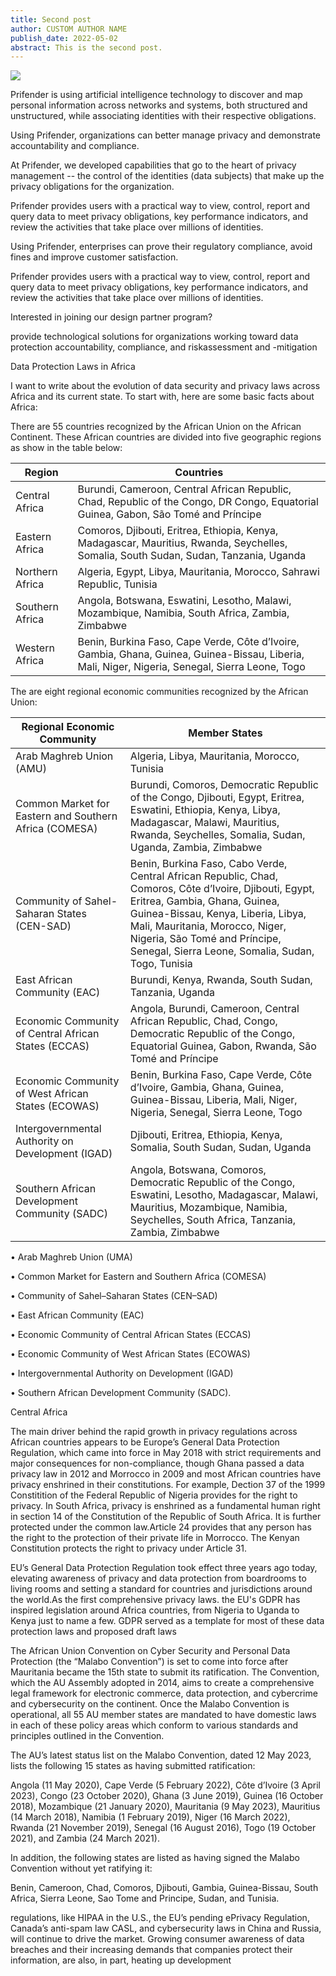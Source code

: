 ```yaml
---
title: Second post
author: CUSTOM AUTHOR NAME
publish_date: 2022-05-02
abstract: This is the second post.
---
```


<img src="second/hello2.png"/>

Prifender is using artificial intelligence technology to discover and map personal information across networks and systems, both structured and unstructured, while associating identities with their respective obligations.

Using Prifender, organizations can better manage privacy and demonstrate accountability and compliance.

At Prifender, we developed capabilities that go to the heart of privacy management -- the control of the identities (data subjects) that make up the privacy obligations for the organization.

Prifender provides users with a practical way to view, control, report and query data to meet privacy obligations, key performance indicators, and review the activities that take place over millions of identities.

Using Prifender, enterprises can prove their regulatory compliance, avoid fines and improve customer satisfaction.

Prifender provides users with a practical way to view, control, report and query data to meet privacy obligations, key performance indicators, and review the activities that take place over millions of identities.


Interested in joining our design partner program?

 provide
technological solutions for organizations
working toward data protection
accountability, compliance, and riskassessment and -mitigation


Data Protection Laws in Africa

I want to write about the evolution of data security and privacy laws across Africa and its current state. To start with, here are some basic facts about Africa:

There are 55 countries recognized by the African Union on the African Continent. These African countries are divided into five geographic regions as show in the table below:
   
| Region | Countries |
|---|---|
| Central Africa | Burundi, Cameroon, Central African Republic, Chad, Republic of the Congo, DR Congo, Equatorial Guinea, Gabon, São Tomé and Príncipe |
| Eastern Africa | Comoros, Djibouti, Eritrea, Ethiopia, Kenya, Madagascar, Mauritius, Rwanda, Seychelles, Somalia, South Sudan, Sudan, Tanzania, Uganda |
| Northern Africa | Algeria, Egypt, Libya, Mauritania, Morocco, Sahrawi Republic, Tunisia |
| Southern Africa | Angola, Botswana, Eswatini, Lesotho, Malawi, Mozambique, Namibia,  South Africa, Zambia, Zimbabwe |
| Western Africa | Benin, Burkina Faso, Cape Verde, Côte d’Ivoire, Gambia, Ghana, Guinea, Guinea-Bissau, Liberia, Mali, Niger, Nigeria, Senegal, Sierra Leone, Togo |  
  
The are eight regional economic communities recognized by the African Union:

| Regional Economic Community | Member States |
| --- | --- |
| Arab Maghreb Union (AMU) | Algeria, Libya, Mauritania, Morocco, Tunisia |
| Common Market for Eastern and Southern Africa (COMESA) | Burundi, Comoros, Democratic Republic of the Congo, Djibouti, Egypt, Eritrea, Eswatini, Ethiopia, Kenya, Libya, Madagascar, Malawi, Mauritius, Rwanda, Seychelles, Somalia, Sudan, Uganda, Zambia, Zimbabwe |
| Community of Sahel-Saharan States (CEN-SAD) | Benin, Burkina Faso, Cabo Verde, Central African Republic, Chad, Comoros, Côte d’Ivoire, Djibouti, Egypt, Eritrea, Gambia, Ghana, Guinea, Guinea-Bissau, Kenya, Liberia, Libya, Mali, Mauritania, Morocco, Niger, Nigeria, São Tomé and Príncipe, Senegal, Sierra Leone, Somalia, Sudan, Togo, Tunisia |
| East African Community (EAC) | Burundi, Kenya, Rwanda, South Sudan, Tanzania, Uganda |
| Economic Community of Central African States (ECCAS) | Angola, Burundi, Cameroon, Central African Republic, Chad, Congo, Democratic Republic of the Congo, Equatorial Guinea, Gabon, Rwanda, São Tomé and Príncipe |
| Economic Community of West African States (ECOWAS) | Benin, Burkina Faso, Cape Verde, Côte d’Ivoire, Gambia, Ghana, Guinea, Guinea-Bissau, Liberia, Mali, Niger, Nigeria, Senegal, Sierra Leone, Togo |
| Intergovernmental Authority on Development (IGAD) | Djibouti, Eritrea, Ethiopia, Kenya, Somalia, South Sudan, Sudan, Uganda |
| Southern African Development Community (SADC) | Angola, Botswana, Comoros, Democratic Republic of the Congo, Eswatini, Lesotho, Madagascar, Malawi, Mauritius, Mozambique, Namibia, Seychelles, South Africa, Tanzania, Zambia, Zimbabwe |








• Arab Maghreb Union (UMA)

• Common Market for Eastern and Southern Africa (COMESA)

• Community of Sahel–Saharan States (CEN–SAD)

• East African Community (EAC)

• Economic Community of Central African States (ECCAS)

• Economic Community of West African States (ECOWAS)

• Intergovernmental Authority on Development (IGAD)

• Southern African Development Community (SADC).
  
  
  
  
  
  
  
  
  
  
  



Central Africa




The main driver behind the rapid growth in privacy regulations across African countries appears to be Europe’s General Data Protection Regulation, which came into force in May 2018 with strict requirements and major consequences for non-compliance, though Ghana passed a data privacy law in 2012 and Morrocco in 2009 and most African countries have privacy enshrined in their constitutions. For example, Dection 37 of the 1999 Constitition of the Federal Republic of Nigeria provides for the right to privacy. In South Africa, privacy is enshrined as a fundamental human right in section 14 of the Constitution of the Republic of South Africa. It is further protected under the common law.Article 24 provides that any person has the right to the protection of their private life in Morrocco. The Kenyan Constitution protects the right to privacy under Article 31.

EU’s General Data Protection Regulation took effect three years ago today, elevating awareness of privacy and data protection from boardrooms to living rooms and setting a standard for countries and jurisdictions around the world.As the first comprehensive privacy laws. the EU's GDPR has inspired legislation around Africa countries, from Nigeria to Uganda to Kenya just to name a few. GDPR served as a template for most of these data protection laws and proposed draft laws 

The African Union Convention on Cyber Security and Personal Data Protection (the “Malabo Convention”) is set to come into force after Mauritania became the 15th state to submit its ratification. The Convention, which the AU Assembly adopted in 2014, aims to create a comprehensive legal framework for electronic commerce, data protection, and cybercrime and cybersecurity on the continent. Once the Malabo Convention is operational, all 55 AU member states are mandated to have domestic laws in each of these policy areas which conform to various standards and principles outlined in the Convention.

The AU’s latest status list on the Malabo Convention, dated 12 May 2023, lists the following 15 states as having submitted ratification:

Angola (11 May 2020), Cape Verde (5 February 2022), Côte d’Ivoire (3 April 2023), Congo (23 October 2020), Ghana (3 June 2019), Guinea (16 October 2018), Mozambique (21 January 2020), Mauritania (9 May 2023), Mauritius (14 March 2018), Namibia (1 February 2019), Niger (16 March 2022), Rwanda (21 November 2019), Senegal (16 August 2016), Togo (19 October 2021), and Zambia (24 March 2021).

In addition, the following states are listed as having signed the Malabo Convention without yet ratifying it:

Benin, Cameroon, Chad, Comoros, Djibouti, Gambia, Guinea-Bissau, South Africa, Sierra Leone, Sao Tome and Principe, Sudan, and Tunisia.





regulations,
like HIPAA in the U.S., the EU’s pending
ePrivacy Regulation, Canada’s anti-spam
law CASL, and cybersecurity laws in China
and Russia, will continue to drive the
market. Growing consumer awareness of
data breaches and their increasing demands
that companies protect their information,
are also, in part, heating up development
